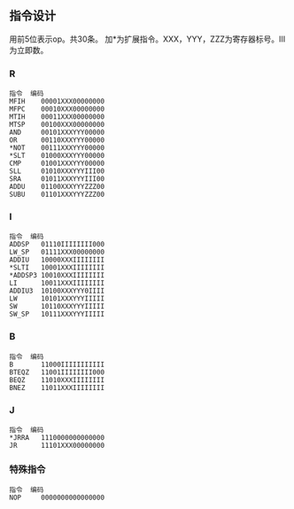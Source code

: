 ## 指令设计
用前5位表示op。共30条。 
加*为扩展指令。XXX，YYY，ZZZ为寄存器标号。III为立即数。 

### R

	指令	编码
	MFIH	00001XXX00000000
	MFPC	00010XXX00000000
	MTIH	00011XXX00000000
	MTSP	00100XXX00000000
	AND		00101XXXYYY00000
	OR		00110XXXYYY00000
	*NOT	00111XXXYYY00000
	*SLT	01000XXXYYY00000
	CMP		01001XXXYYY00000
	SLL		01010XXXYYYIII00
	SRA		01011XXXYYYIII00
	ADDU	01100XXXYYYZZZ00
	SUBU	01101XXXYYYZZZ00

### I

	指令	编码
	ADDSP	01110IIIIIIII000
	LW_SP	01111XXX00000000
	ADDIU	10000XXXIIIIIIII
	*SLTI	10001XXXIIIIIIII
	*ADDSP3	10010XXXIIIIIIII
	LI		10011XXXIIIIIIII
	ADDIU3	10100XXXYYY0IIII
	LW		10101XXXYYYIIIII
	SW		10110XXXYYYIIIII
	SW_SP	10111XXXYYYIIIII

### B
	指令	编码
	B		11000IIIIIIIIIII
	BTEQZ	11001IIIIIIII000
	BEQZ	11010XXXIIIIIIII
	BNEZ	11011XXXIIIIIIII

### J

	指令	编码
	*JRRA	1110000000000000
	JR		11101XXX00000000

### 特殊指令

	指令	编码
	NOP		0000000000000000
